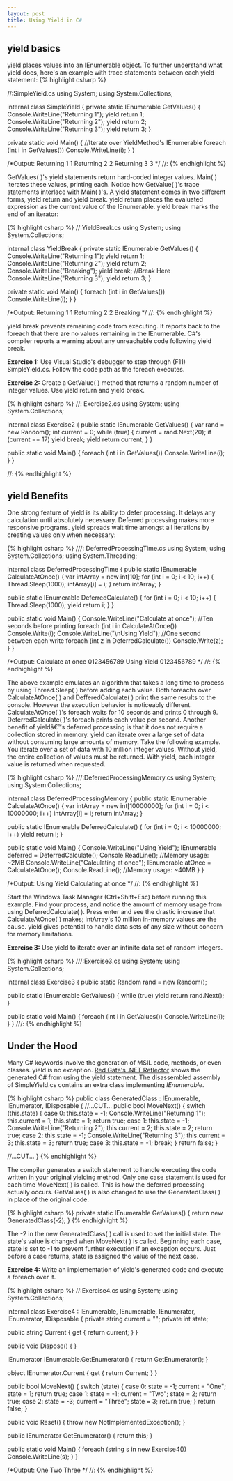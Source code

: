 ```yaml
---
layout: post
title: Using Yield in C#
---
```


yield basics
---

yield places values into an IEnumerable
object. To further understand what yield does, here's an example with trace
statements between each yield statement:
{% highlight csharp %}

//:SimpleYield.cs
using System;
using System.Collections;

internal class SimpleYield
{
  private static IEnumerable GetValues()
  {
    Console.WriteLine("Returning 1");
    yield return 1;
    Console.WriteLine("Returning 2");
    yield return 2;
    Console.WriteLine("Returning 3");
    yield return 3;
  }

  private static void Main()
  {
    //Iterate over YieldMethod's IEnumerable
    foreach (int i in GetValues())
      Console.WriteLine(i);
  }
}

/*Output:
Returning 1
1
Returning 2
2
Returning 3
3 */ //: 
{% endhighlight %}

GetValues( )'s yield
statements return hard-coded integer values. Main( ) iterates these
values, printing each. Notice how GetValue( )'s trace statements
interlace with Main( )'s. A yield statement comes in two different
forms, yield return and yield break. yield return places the evaluated
expression as the current value of the IEnumerable. yield break marks the
end of an iterator:

{% highlight csharp %}
//:YieldBreak.cs
using System;
using System.Collections;

internal class YieldBreak
{
  private static IEnumerable GetValues()
  {
    Console.WriteLine("Returning 1");
    yield return 1;
    Console.WriteLine("Returning 2");
    yield return 2;
    Console.WriteLine("Breaking");
    yield break; //Break Here
    Console.WriteLine("Returning 3");
    yield return 3;
  }

  private static void Main()
  {
    foreach (int i in GetValues())
      Console.WriteLine(i);
  }
}

/*Output:
Returning 1
1
Returning 2
2
Breaking */ //:
{% endhighlight %}

yield break prevents remaining code from executing.
It reports back to the foreach that
there are no values remaining in the IEnumerable. C#'s compiler reports a
warning about any unreachable code following yield break.

**Exercise 1:**
Use Visual Studio's debugger to step through (F11) SimpleYield.cs.
Follow the code path as the foreach executes.

**Exercise 2:**
Create a GetValue( ) method that returns a random number of integer
values. Use yield return and yield break.

{% highlight csharp %}
//: Exercise2.cs
using System;
using System.Collections;

internal class Exercise2
{
  public static IEnumerable GetValues()
  {
    var rand = new Random();
    int current = 0;
    while (true)
    {
      current = rand.Next(20);
      if (current == 17)
        yield break;
      yield return current;
    }
  }

  public static void Main()
  {
    foreach (int i in GetValues())
      Console.WriteLine(i);
  }
}

//:
{% endhighlight %}

yield Benefits
---

 One strong feature of yield is its ability to defer processing. It delays
any calculation until absolutely necessary. Deferred processing makes
more responsive programs. yield spreads wait time amongst all iterations
            by creating values only when necessary:

{% highlight csharp %}
///: DeferredProcessingTime.cs
using System;
using System.Collections;
using System.Threading;

internal class
  DeferredProcessingTime
{
  public static IEnumerable CalculateAtOnce()
  {
    var intArray = new int[10];
    for (int i = 0; i < 10; i++)
    {
      Thread.Sleep(1000);
      intArray[i] = i;
    }
    return intArray;
  }

  public
    static IEnumerable DeferredCalculate()
  {
    for (int i = 0; i < 10; i++)
    {
      Thread.Sleep(1000);
      yield return i;
    }
  }

  public static void Main()
  {
    Console.WriteLine("Calculate at once");
    //Ten seconds before printing
    foreach (int i in CalculateAtOnce())
      Console.Write(i);
    Console.WriteLine("\nUsing Yield");
    //One second between each write
    foreach (int z in DeferredCalculate())
      Console.Write(z);
  }
}

/*Output:
Calculate at once
0123456789
Using Yield
0123456789 */
//:
{% endhighlight %}

The above example emulates an algorithm that takes a long time to process by
using Thread.Sleep( ) before adding each value. Both foreachs over
CalculateAtOnce( ) and DefferedCalculate( ) print the same results
to the console. However the execution behavior is noticeably
different. CalculateAtOnce( )'s foreach waits for 10 seconds and
prints 0 through 9. DeferredCalculate( )'s foreach prints each
value per second. Another benefit of yieldâ€™s deferred processing
is that it does not require a collection stored in memory. yield can
iterate over a large set of data without consuming large amounts of
memory. Take the following example. You iterate over a set of data
with 10 million integer values. Without yield, the entire collection
of values must be returned. With yield, each integer value is
returned when requested.

{% highlight csharp %}
///:DeferredProcessingMemory.cs
using System;
using System.Collections;

internal class DeferredProcessingMemory
{
  public static IEnumerable
    CalculateAtOnce()
  {
    var intArray = new int[10000000];
    for (int i = 0; i < 10000000; i++)
      intArray[i] = i;
    return
      intArray;
  }

  public static IEnumerable DeferredCalculate()
  {
    for (int i = 0; i < 10000000; i++)
      yield return i;
  }

  public static void Main()
  {
    Console.WriteLine("Using Yield");
    IEnumerable deferred = DeferredCalculate();
    Console.ReadLine();
    //Memory usage: ~2MB Console.WriteLine("Calculating at once");
    IEnumerable atOnce = CalculateAtOnce();
    Console.ReadLine();
    //Memory usage: ~40MB
  }
}

/*Output:
Using Yield
Calculating at once 
*/ //: 
{% endhighlight %}

Start the Windows Task Manager
(Ctrl+Shift+Esc) before running this example. Find your process,
and notice the amount of memory usage from using
DeferredCalculate( ). Press enter and see the drastic increase
that CalculateAtOnce( ) makes; intArray's 10 million in-memory
values are the cause. yield gives potential to handle data sets
of any size without concern for memory limitations.

**Exercise 3:**
Use yield to iterate over an infinite data set of random integers.

{% highlight csharp %}
///:Exercise3.cs
using System;
using System.Collections;

internal class Exercise3
{
  public static Random rand = new Random();

  public static IEnumerable GetValues()
  {
    while (true)
      yield return rand.Next();
  }

  public static void Main()
  {
    foreach (int i in
      GetValues()) Console.WriteLine(i);
  }
}
///:
{% endhighlight %}

Under the Hood
---
Many C# keywords involve the
generation of MSIL code, methods, or even classes. yield
is no exception.
[Red Gate's .NET Reflector][reflector]
shows the generated C# from using the yield statement.
The disassembled assembly of SimpleYield.cs contains an extra class implementing
*IEnumerable*.

{% highlight csharp %}
public class GeneratedClass : IEnumerable,
                              IEnumerator,
                              IDisposable
{
  //...CUT...
  public bool MoveNext()
  {
    switch (this.state)
    {
      case 0:
        this.state = -1;
        Console.WriteLine("Returning 1");
        this.current = 1;
        this.state = 1;
        return true;
      case 1:
        this.state = -1;
        Console.WriteLine("Returning 2");
        this.current = 2;
        this.state = 2;
        return true;
      case 2:
        this.state = -1;
        Console.WriteLine("Returning 3");
        this.current = 3;
        this.state = 3;
        return true;
      case
        3:
        this.state = -1;
        break;
    }
    return false;
  }

//...CUT...
}
{% endhighlight %}

The compiler generates a switch
statement to handle executing the code written in
your original yielding method. Only one case
statement is used for each time MoveNext( ) is
called. This is how the deferred processing
actually occurs. GetValues( ) is also changed to
use the GeneratedClass( ) in place of the original code.

{% highlight csharp %}
private static IEnumerable GetValues()
{
  return new GeneratedClass(-2);
}
{% endhighlight %}

The -2 in
the new GeneratedClass( ) call is used to set
the initial state. The state's value is
changed when MoveNext( ) is called. Beginning
each case, state is set to -1 to prevent further
execution if an exception occurs. Just before a
case returns, state is assigned the value of the
next case.

**Exercise 4:**
Write an implementation of yield's generated code and execute a foreach over it.

{% highlight csharp %}
//:Exercise4.cs
using System;
using System.Collections;

internal class Exercise4 :
  IEnumerable, IEnumerable,
  IEnumerator, IEnumerator, IDisposable
{
  private string current = "";
  private int state;

  public string Current
  {
    get { return current; }
  }

  public void Dispose()
  {
  }

  IEnumerator IEnumerable.GetEnumerator()
  {
    return GetEnumerator();
  }

  object IEnumerator.Current
  {
    get { return Current; }
  }

  public bool MoveNext()
  {
    switch (state)
    {
      case 0:
        state = -1;
        current = "One";
        state = 1;
        return
          true;
      case 1:
        state = -1;
        current
          = "Two";
        state = 2;
        return true;
      case 2:
        state = -3;
        current = "Three";
        state = 3;
        return true;
    }
    return false;
  }

  public void Reset()
  {
    throw new NotImplementedException();
  }

  public IEnumerator GetEnumerator()
  {
    return this;
  }

  public static void Main()
  {
    foreach (string s in new Exercise4())
      Console.WriteLine(s);
  }
}

/*Output:
One
Two
Three */ //: 
{% endhighlight %}

[reflector]: http://www.red-gate.com/products/reflector/
